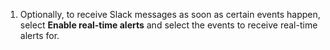 1. Optionally, to receive Slack messages as soon as certain events happen, select **Enable real-time alerts** and select the events to receive real-time alerts for.
